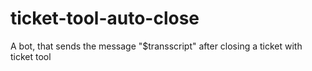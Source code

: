 # ticket-tool-auto-close
A bot, that sends the message "$transscript" after closing a ticket with ticket tool
